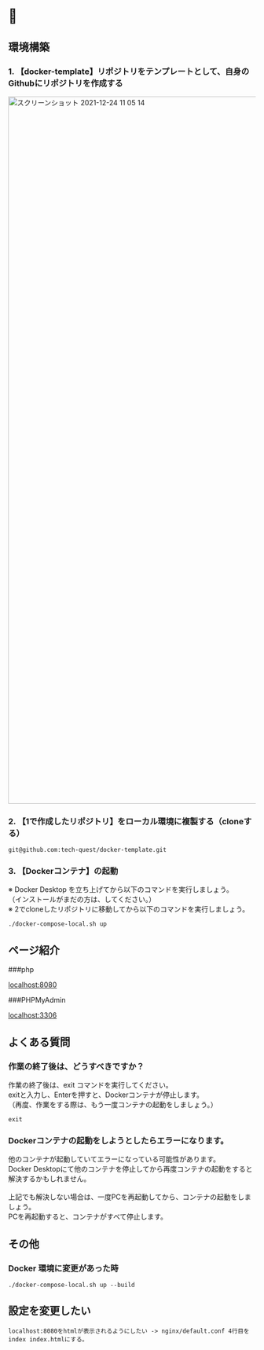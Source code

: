 # 🐳

## 環境構築

### 1. 【docker-template】リポジトリをテンプレートとして、自身のGithubにリポジトリを作成する

<img width="1440" alt="スクリーンショット 2021-12-24 11 05 14" src="https://user-images.githubusercontent.com/63081802/147306983-b09827a5-cdbd-4061-a1c3-390496b266a8.png">

### 2. 【1で作成したリポジトリ】をローカル環境に複製する（cloneする）

```
git@github.com:tech-quest/docker-template.git
```

### 3. 【Dockerコンテナ】の起動

※ Docker Desktop を立ち上げてから以下のコマンドを実行しましょう。
<br>
（インストールがまだの方は、してください。）
<br>
※ 2でcloneしたリポジトリに移動してから以下のコマンドを実行しましょう。

```
./docker-compose-local.sh up
```

## ページ紹介

###php

[localhost:8080](http://localhost:8080)

###PHPMyAdmin

[localhost:3306](http://localhost:3306)

## よくある質問

### 作業の終了後は、どうすべきですか？

作業の終了後は、exit コマンドを実行してください。
<br>
exitと入力し、Enterを押すと、Dockerコンテナが停止します。
<br>
（再度、作業をする際は、もう一度コンテナの起動をしましょう。）

```
exit
```

### Dockerコンテナの起動をしようとしたらエラーになります。

他のコンテナが起動していてエラーになっている可能性があります。
<br>
Docker Desktopにて他のコンテナを停止してから再度コンテナの起動をすると解決するかもしれません。
<br>
<br>
上記でも解決しない場合は、一度PCを再起動してから、コンテナの起動をしましょう。
<br>
PCを再起動すると、コンテナがすべて停止します。

## その他

### Docker 環境に変更があった時

```
./docker-compose-local.sh up --build
```

## 設定を変更したい

```
localhost:8080をhtmlが表示されるようにしたい -> nginx/default.conf 4行目を index index.htmlにする。
```
